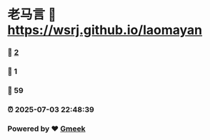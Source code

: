 # 老马言 :link: https://wsrj.github.io/laomayan 
### :page_facing_up: [2](https://wsrj.github.io/laomayan/tag.html) 
### :speech_balloon: 1 
### :hibiscus: 59 
### :alarm_clock: 2025-07-03 22:48:39 
### Powered by :heart: [Gmeek](https://github.com/Meekdai/Gmeek)
